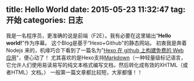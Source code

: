 title: Hello World
date: 2015-05-23 11:32:47
tag: 开始
categories: 日志
---
我是一名程序员，更准确的说是前端（F2E）。我有必要在这里输出“**Hello world!**”作为序幕。
这个Blog是基于“Hexo+Github"的静态网站。
初衷我是奔着 Nodejs 来的，机缘巧合下看到了一篇名为"[Hexo 在 github 上构建免费的 Web 应用](http://blog.fens.me/hexo-blog-github/)"，便心动了！
尤其喜欢的是Hexo支持[Markdown](http://wowubuntu.com/markdown/basic.html)（一种轻量级标记语言，它允许人们使用易读易写的纯文本格式编写文档，然后转化成有效的XHTML（或者HTML）文档。）
一般第一篇文章都比较短，大家都懂！！